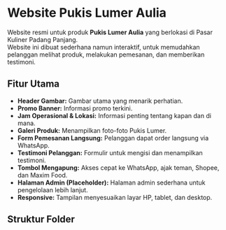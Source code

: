 # Website Pukis Lumer Aulia

Website resmi untuk produk **Pukis Lumer Aulia** yang berlokasi di Pasar Kuliner Padang Panjang.  
Website ini dibuat sederhana namun interaktif, untuk memudahkan pelanggan melihat produk, melakukan pemesanan, dan memberikan testimoni.

## Fitur Utama

- **Header Gambar:** Gambar utama yang menarik perhatian.
- **Promo Banner:** Informasi promo terkini.
- **Jam Operasional & Lokasi:** Informasi penting tentang kapan dan di mana.
- **Galeri Produk:** Menampilkan foto-foto Pukis Lumer.
- **Form Pemesanan Langsung:** Pelanggan dapat order langsung via WhatsApp.
- **Testimoni Pelanggan:** Formulir untuk mengisi dan menampilkan testimoni.
- **Tombol Mengapung:** Akses cepat ke WhatsApp, ajak teman, Shopee, dan Maxim Food.
- **Halaman Admin (Placeholder):** Halaman admin sederhana untuk pengelolaan lebih lanjut.
- **Responsive:** Tampilan menyesuaikan layar HP, tablet, dan desktop.

## Struktur Folder
